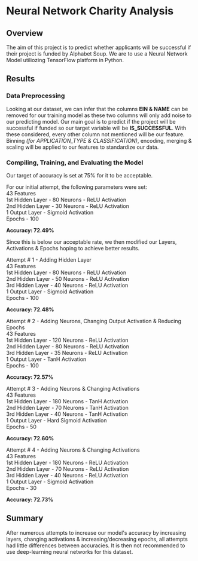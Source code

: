 # __Neural Network Charity Analysis__

## __Overview__
The aim of this project is to predict whether applicants will be successful if their project is funded by Alphabet Soup. We are to use a Neural Network Model utiliozing TensorFlow platform in Python.

## __Results__

### __Data Preprocessing__

Looking at our dataset, we can infer that the columns __EIN & NAME__ can be removed for our training model as these two columns will only add noise to our predicting model. Our main goal is to predict if the project will be successful if funded so our target variable will be __IS_SUCCESSFUL__. With these considered, every other column not mentioned will be our feature. Binning _(for APPLICATION_TYPE & CLASSIFICATION)_, encoding, merging & scaling will be applied to our features  to standardize our data.

### __Compiling, Training, and Evaluating the Model__

Our target of accuracy is set at 75% for it to be acceptable. 

For our initial attempt, the following parameters were set:<br>
43 Features<br>
1st Hidden Layer - 80 Neurons - ReLU Activation<br>
2nd Hidden Layer - 30 Neurons - ReLU Activation<br>
1 Output Layer - Sigmoid Activation<br>
Epochs - 100<br>

__Accuracy: 72.49%__

Since this is below our acceptable rate, we then modified our Layers, Activations & Epochs hoping to achieve better results.

Attempt # 1 - Adding Hidden Layer<br>
43 Features<br>
1st Hidden Layer - 80 Neurons - ReLU Activation<br>
2nd Hidden Layer - 50 Neurons - ReLU Activation<br>
3rd Hidden Layer - 40 Neurons - ReLU Activation<br>
1 Output Layer - Sigmoid Activation<br>
Epochs - 100<br>

__Accuracy: 72.48%__

Attempt # 2 - Adding Neurons, Changing Output Activation & Reducing Epochs<br>
43 Features<br>
1st Hidden Layer - 120 Neurons - ReLU Activation<br>
2nd Hidden Layer - 80 Neurons - ReLU Activation<br>
3rd Hidden Layer - 35 Neurons - ReLU Activation<br>
1 Output Layer - TanH Activation<br>
Epochs - 100<br>

__Accuracy: 72.57%__

Attempt # 3 - Adding Neurons & Changing Activations<br>
43 Features<br>
1st Hidden Layer - 180 Neurons - TanH Activation<br>
2nd Hidden Layer - 70 Neurons - TanH Activation<br>
3rd Hidden Layer - 40 Neurons - TanH Activation<br>
1 Output Layer - Hard Sigmoid Activation<br>
Epochs - 50<br>

__Accuracy: 72.60%__

Attempt # 4 - Adding Neurons & Changing Activations<br>
43 Features<br>
1st Hidden Layer - 180 Neurons - ReLU Activation<br>
2nd Hidden Layer - 70 Neurons - ReLU Activation<br>
3rd Hidden Layer - 40 Neurons - ReLU Activation<br>
1 Output Layer -  Sigmoid Activation<br>
Epochs - 30<br>

__Accuracy: 72.73%__

## __Summary__
After numerous attempts to increase our model's accuracy by increasing layers, changing activations & increasing/decreasing epochs, all attempts had little differences between accuracies. It is then not recommended to use deep-learning neural networks for this dataset.